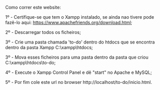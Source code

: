 Como correr este website:

1º - Certifique-se que tem o Xampp instalado, se ainda nao tivere pode fazê-lo aqui: https://www.apachefriends.org/download.html; <p>
2º - Descarregar todos os ficheiros; <p>
3º - Crie uma pasta chamada 'to-do' dentro do htdocs que se encontra dentro da pasta Xampp C:\xampp\htdocs; <p>
3º - Mova esses ficheiros para uma pasta dentro da pasta que criou C:\xampp\htdocs\to-do; <p>
4º - Execute o Xampp Control Panel e dê "start" no Apache e MySQL; <p>
5º - Por fim cole este url no browser http://localhost/to-do/inicio.html. <p>
